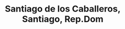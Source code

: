 ---
title: Santiago de los Caballeros, Santiago, Rep.Dom
url: /santiago-de-los-caballeros-santiago-rep-dom/
latitude: 19.476
longitude: -70.656
---
